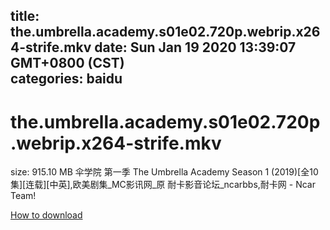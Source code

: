 
title: the.umbrella.academy.s01e02.720p.webrip.x264-strife.mkv
date: Sun Jan 19 2020 13:39:07 GMT+0800 (CST)    
categories: baidu
---

# the.umbrella.academy.s01e02.720p.webrip.x264-strife.mkv
size: 915.10 MB
 伞学院 第一季 The Umbrella Academy Season 1 (2019)[全10集][连载][中英],欧美剧集_MC影讯网_原 耐卡影音论坛_ncarbbs,耐卡网 - Ncar Team!
 

[How to download](https://bpcam.bemobtrk.com/go/2ceec3aa-1ca2-46d6-b9ff-aaa5c184517c?jno=5087)